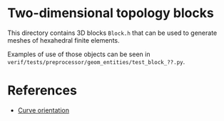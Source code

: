 # Two-dimensional topology blocks

This directory contains 3D blocks `Block.h` that can be used to generate meshes of hexahedral finite elements.

Examples of use of those objects can be seen in `verif/tests/preprocessor/geom_entities/test_block_??.py`.

# References

- [Curve orientation](https://en.wikipedia.org/wiki/Curve_orientation)
